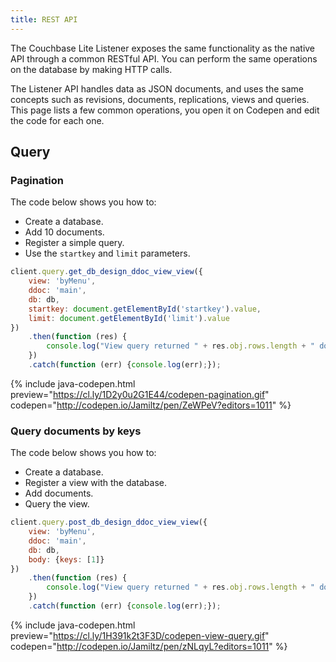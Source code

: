 ```yaml
---
title: REST API
---
```


The Couchbase Lite Listener exposes the same functionality as the native API through a common RESTful API. You can perform the same operations on the database by making HTTP calls.

The Listener API handles data as JSON documents, and uses the same concepts such as revisions, documents, replications, views and queries. This page lists a few common operations, you open it on Codepen and edit the code for each one.

## Query

### Pagination

The code below shows you how to:

- Create a database.
- Add 10 documents.
- Register a simple query.
- Use the `startkey` and `limit` parameters.

```javascript
client.query.get_db_design_ddoc_view_view({
	view: 'byMenu',
	ddoc: 'main',
	db: db,
	startkey: document.getElementById('startkey').value,
	limit: document.getElementById('limit').value
})
	.then(function (res) {
		console.log("View query returned " + res.obj.rows.length + " docs");
	})
	.catch(function (err) {console.log(err);});
```
{% include java-codepen.html preview="https://cl.ly/1D2y0u2G1E44/codepen-pagination.gif" codepen="http://codepen.io/Jamiltz/pen/ZeWPeV?editors=1011" %}

### Query documents by keys

The code below shows you how to:

- Create a database.
- Register a view with the database.
- Add documents.
- Query the view.

```javascript
client.query.post_db_design_ddoc_view_view({
	view: 'byMenu',
	ddoc: 'main',
	db: db,
	body: {keys: [1]}
})
	.then(function (res) {
		console.log("View query returned " + res.obj.rows.length + " docs");
	})
	.catch(function (err) {console.log(err);});
```
{% include java-codepen.html preview="https://cl.ly/1H391k2t3F3D/codepen-view-query.gif" codepen="http://codepen.io/Jamiltz/pen/zNLqyL?editors=1011" %}